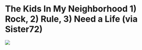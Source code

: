 <!--
id: 141592627
link: http://tumblr.atmos.org/post/141592627/the-kids-in-my-neighborhood-1-rock-2-rule-3
slug: the-kids-in-my-neighborhood-1-rock-2-rule-3
date: Tue Jul 14 2009 11:34:28 GMT-0700 (PDT)
publish: 2009-07-014
tags: 
title: The Kids In My Neighborhood 1) Rock, 2) Rule, 3) Need a Life (via Sister72)
-->


The Kids In My Neighborhood 1) Rock, 2) Rule, 3) Need a Life (via Sister72)
===========================================================================

![](http://24.media.tumblr.com/ZyX8Upfynpwibzfxk8N2BT2vo1_500.jpg)

